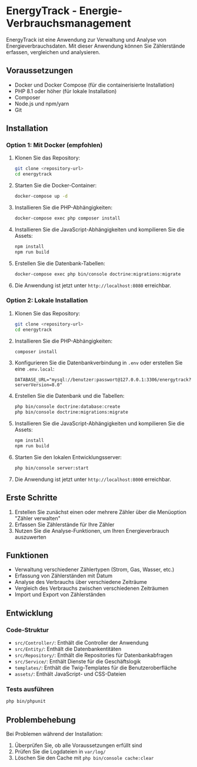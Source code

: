 # EnergyTrack - Energie-Verbrauchsmanagement

EnergyTrack ist eine Anwendung zur Verwaltung und Analyse von Energieverbrauchsdaten. Mit dieser Anwendung können Sie Zählerstände erfassen, vergleichen und analysieren.

## Voraussetzungen

- Docker und Docker Compose (für die containerisierte Installation)
- PHP 8.1 oder höher (für lokale Installation)
- Composer
- Node.js und npm/yarn
- Git

## Installation

### Option 1: Mit Docker (empfohlen)

1. Klonen Sie das Repository:
   ```bash
   git clone <repository-url>
   cd energytrack
   ```

2. Starten Sie die Docker-Container:
   ```bash
   docker-compose up -d
   ```

3. Installieren Sie die PHP-Abhängigkeiten:
   ```bash
   docker-compose exec php composer install
   ```

4. Installieren Sie die JavaScript-Abhängigkeiten und kompilieren Sie die Assets:
   ```bash
   npm install
   npm run build
   ```

5. Erstellen Sie die Datenbank-Tabellen:
   ```bash
   docker-compose exec php bin/console doctrine:migrations:migrate
   ```

6. Die Anwendung ist jetzt unter `http://localhost:8080` erreichbar.

### Option 2: Lokale Installation

1. Klonen Sie das Repository:
   ```bash
   git clone <repository-url>
   cd energytrack
   ```

2. Installieren Sie die PHP-Abhängigkeiten:
   ```bash
   composer install
   ```

3. Konfigurieren Sie die Datenbankverbindung in `.env` oder erstellen Sie eine `.env.local`:
   ```
   DATABASE_URL="mysql://benutzer:passwort@127.0.0.1:3306/energytrack?serverVersion=8.0"
   ```

4. Erstellen Sie die Datenbank und die Tabellen:
   ```bash
   php bin/console doctrine:database:create
   php bin/console doctrine:migrations:migrate
   ```

5. Installieren Sie die JavaScript-Abhängigkeiten und kompilieren Sie die Assets:
   ```bash
   npm install
   npm run build
   ```

6. Starten Sie den lokalen Entwicklungsserver:
   ```bash
   php bin/console server:start
   ```

7. Die Anwendung ist jetzt unter `http://localhost:8000` erreichbar.

## Erste Schritte

1. Erstellen Sie zunächst einen oder mehrere Zähler über die Menüoption "Zähler verwalten"
2. Erfassen Sie Zählerstände für Ihre Zähler
3. Nutzen Sie die Analyse-Funktionen, um Ihren Energieverbrauch auszuwerten

## Funktionen

- Verwaltung verschiedener Zählertypen (Strom, Gas, Wasser, etc.)
- Erfassung von Zählerständen mit Datum
- Analyse des Verbrauchs über verschiedene Zeiträume
- Vergleich des Verbrauchs zwischen verschiedenen Zeiträumen
- Import und Export von Zählerständen

## Entwicklung

### Code-Struktur

- `src/Controller/`: Enthält die Controller der Anwendung
- `src/Entity/`: Enthält die Datenbankentitäten
- `src/Repository/`: Enthält die Repositories für Datenbankabfragen
- `src/Service/`: Enthält Dienste für die Geschäftslogik
- `templates/`: Enthält die Twig-Templates für die Benutzeroberfläche
- `assets/`: Enthält JavaScript- und CSS-Dateien

### Tests ausführen

```bash
php bin/phpunit
```

## Problembehebung

Bei Problemen während der Installation:

1. Überprüfen Sie, ob alle Voraussetzungen erfüllt sind
2. Prüfen Sie die Logdateien in `var/log/`
3. Löschen Sie den Cache mit `php bin/console cache:clear`